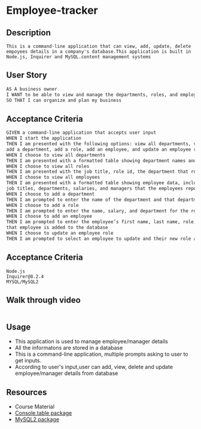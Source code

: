 # Employee-tracker

## Description

```
This is a command-line application that can view, add, update, delete empoyees details in a company's database.This application is built in Node.js, Inquirer and MySQL.content management systems

```

## User Story

```md
AS A business owner
I WANT to be able to view and manage the departments, roles, and employees in my company
SO THAT I can organize and plan my business
```

## Acceptance Criteria

```md
GIVEN a command-line application that accepts user input
WHEN I start the application
THEN I am presented with the following options: view all departments, view all roles, view all employees,
add a department, add a role, add an employee, and update an employee role
WHEN I choose to view all departments
THEN I am presented with a formatted table showing department names and department ids
WHEN I choose to view all roles
THEN I am presented with the job title, role id, the department that role belongs to, and the salary for that role
WHEN I choose to view all employees
THEN I am presented with a formatted table showing employee data, including employee ids, first names, last names,
job titles, departments, salaries, and managers that the employees report to
WHEN I choose to add a department
THEN I am prompted to enter the name of the department and that department is added to the database
WHEN I choose to add a role
THEN I am prompted to enter the name, salary, and department for the role and that role is added to the database
WHEN I choose to add an employee
THEN I am prompted to enter the employee’s first name, last name, role, and manager, and
that employee is added to the database
WHEN I choose to update an employee role
THEN I am prompted to select an employee to update and their new role and this information is updated in the database
```

## Acceptance Criteria

```
Node.js
Inquirer@8.2.4
MYSQL/MySQL2

```

## Walk through video

```

```

## Usage

- This application is used to manage employee/manager details
- All the informatons are stored in a database
- This is a command-line application, multiple prompts asking to user to get inputs.
- According to user's input,user can add, view, delete and update employee/manager details from database

## Resources

- Course Material
- [Console.table package](https://www.npmjs.com/package/console.table)
- [MySQL2 package](https://www.npmjs.com/package/mysql2)
